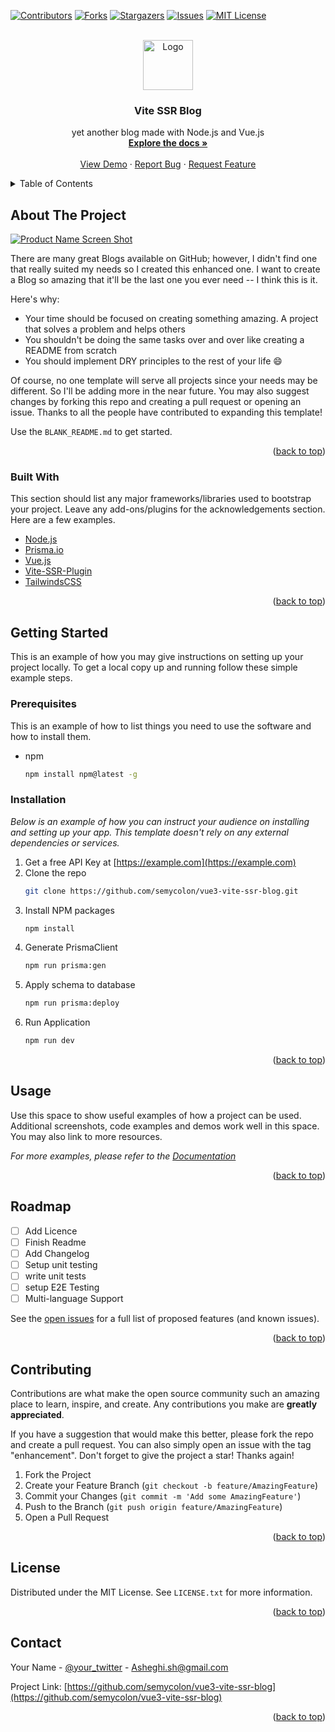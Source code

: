 <div id="top"></div>

<!-- PROJECT SHIELDS -->
<!--
*** I'm using markdown "reference style" links for readability.
*** Reference links are enclosed in brackets [ ] instead of parentheses ( ).
*** See the bottom of this document for the declaration of the reference variables
*** for contributors-url, forks-url, etc. This is an optional, concise syntax you may use.
*** https://www.markdownguide.org/basic-syntax/#reference-style-links
-->
[![Contributors][contributors-shield]][contributors-url]
[![Forks][forks-shield]][forks-url]
[![Stargazers][stars-shield]][stars-url]
[![Issues][issues-shield]][issues-url]
[![MIT License][license-shield]][license-url]

[//]: # ([![LinkedIn][linkedin-shield]][linkedin-url])



<!-- PROJECT LOGO -->
<br />
<div align="center">
  <a href="https://github.com/semycolon/vue3-vite-ssr-blog">
    <img src="https://raw.githubusercontent.com/semycolon/vue3-vite-ssr-blog/master/assets/icons/logo.svg" alt="Logo" width="80" height="80">
  </a>

<h3 align="center">Vite SSR Blog</h3>

  <p align="center">
    yet another blog made with Node.js and Vue.js
    <br />
    <a href="https://github.com/semycolon/vue3-vite-ssr-blog/tree/master/docs"><strong>Explore the docs »</strong></a>
    <br />
    <br />
    <a href="https://codeify.ir/">View Demo</a>
    ·
    <a href="https://github.com/semycolon/vue3-vite-ssr-blog/issues">Report Bug</a>
    ·
    <a href="https://github.com/semycolon/vue3-vite-ssr-blog/issues">Request Feature</a>
  </p>
</div>



<!-- TABLE OF CONTENTS -->
<details>
  <summary>Table of Contents</summary>
  <ol>
    <li>
      <a href="#about-the-project">About The Project</a>
      <ul>
        <li><a href="#built-with">Built With</a></li>
      </ul>
    </li>
    <li>
      <a href="#getting-started">Getting Started</a>
      <ul>
        <li><a href="#prerequisites">Prerequisites</a></li>
        <li><a href="#installation">Installation</a></li>
      </ul>
    </li>
    <li><a href="#usage">Usage</a></li>
    <li><a href="#roadmap">Roadmap</a></li>
    <li><a href="#contributing">Contributing</a></li>
    <li><a href="#license">License</a></li>
    <li><a href="#contact">Contact</a></li>
    <li><a href="#acknowledgments">Acknowledgments</a></li>
  </ol>
</details>



<!-- ABOUT THE PROJECT -->
## About The Project

[![Product Name Screen Shot][product-screenshot]](https://image.thum.io/get/maxAge/12/width/700/height/500https://codeify.ir)

There are many great Blogs available on GitHub; however, 
I didn't find one that really suited my needs so I created this enhanced one.
I want to create a Blog so amazing that it'll be the last one you ever need -- I think this is it.

Here's why:
* Your time should be focused on creating something amazing. A project that solves a problem and helps others
* You shouldn't be doing the same tasks over and over like creating a README from scratch
* You should implement DRY principles to the rest of your life :smile:

Of course, no one template will serve all projects since your needs may be different. So I'll be adding more in the near future. You may also suggest changes by forking this repo and creating a pull request or opening an issue. Thanks to all the people have contributed to expanding this template!

Use the `BLANK_README.md` to get started.

<p align="right">(<a href="#top">back to top</a>)</p>



### Built With

This section should list any major frameworks/libraries used to bootstrap your project. Leave any add-ons/plugins for the acknowledgements section. Here are a few examples.

* [Node.js](https://vuejs.org/)
* [Prisma.io](https://www.prisma.io/)
* [Vue.js](https://vuejs.org/)
* [Vite-SSR-Plugin](https://vite-plugin-ssr.com/)
* [TailwindsCSS](https://vuejs.org/)

<p align="right">(<a href="#top">back to top</a>)</p>



<!-- GETTING STARTED -->
## Getting Started

This is an example of how you may give instructions on setting up your project locally.
To get a local copy up and running follow these simple example steps.

### Prerequisites

This is an example of how to list things you need to use the software and how to install them.
* npm
  ```sh
  npm install npm@latest -g
  ```

### Installation

_Below is an example of how you can instruct your audience on installing and setting up your app. This template doesn't rely on any external dependencies or services._

1. Get a free API Key at [https://example.com](https://example.com)
2. Clone the repo
   ```sh
   git clone https://github.com/semycolon/vue3-vite-ssr-blog.git
   ```
3. Install NPM packages
   ```sh
   npm install
   ```
4. Generate PrismaClient
   ```sh
   npm run prisma:gen
   ```
5. Apply schema to database
   ```sh
   npm run prisma:deploy
   ```
5. Run Application
   ```sh
   npm run dev
   ```

<p align="right">(<a href="#top">back to top</a>)</p>



<!-- USAGE EXAMPLES -->
## Usage

Use this space to show useful examples of how a project can be used. Additional screenshots, code examples and demos work well in this space. You may also link to more resources.

_For more examples, please refer to the [Documentation](https://example.com)_

<p align="right">(<a href="#top">back to top</a>)</p>



<!-- ROADMAP -->
## Roadmap

- [ ] Add Licence
- [ ] Finish Readme
- [ ] Add Changelog
- [ ] Setup unit testing
- [ ] write unit tests
- [ ] setup E2E Testing
- [ ] Multi-language Support

See the [open issues](https://github.com/semycolon/vue3-vite-ssr-blog/issues) for a full list of proposed features (and known issues).

<p align="right">(<a href="#top">back to top</a>)</p>



<!-- CONTRIBUTING -->
## Contributing

Contributions are what make the open source community such an amazing place to learn, inspire, and create. Any contributions you make are **greatly appreciated**.

If you have a suggestion that would make this better, please fork the repo and create a pull request. You can also simply open an issue with the tag "enhancement".
Don't forget to give the project a star! Thanks again!

1. Fork the Project
2. Create your Feature Branch (`git checkout -b feature/AmazingFeature`)
3. Commit your Changes (`git commit -m 'Add some AmazingFeature'`)
4. Push to the Branch (`git push origin feature/AmazingFeature`)
5. Open a Pull Request

<p align="right">(<a href="#top">back to top</a>)</p>



<!-- LICENSE -->
## License

Distributed under the MIT License. See `LICENSE.txt` for more information.

<p align="right">(<a href="#top">back to top</a>)</p>



<!-- CONTACT -->
## Contact

Your Name - [@your_twitter](https://twitter.com/codeify_ir) - Asheghi.sh@gmail.com

Project Link: [https://github.com/semycolon/vue3-vite-ssr-blog](https://github.com/semycolon/vue3-vite-ssr-blog)

<p align="right">(<a href="#top">back to top</a>)</p>



[//]: # (<!-- ACKNOWLEDGMENTS -->)

[//]: # (## Acknowledgments)

[//]: # ()
[//]: # (Use this space to list resources you find helpful and would like to give credit to. I've included a few of my favorites to kick things off!)

[//]: # ()
[//]: # (* [Choose an Open Source License]&#40;https://choosealicense.com&#41;)

[//]: # (* [GitHub Emoji Cheat Sheet]&#40;https://www.webpagefx.com/tools/emoji-cheat-sheet&#41;)

[//]: # (* [Malven's Flexbox Cheatsheet]&#40;https://flexbox.malven.co/&#41;)

[//]: # (* [Malven's Grid Cheatsheet]&#40;https://grid.malven.co/&#41;)

[//]: # (* [Img Shields]&#40;https://shields.io&#41;)

[//]: # (* [GitHub Pages]&#40;https://pages.github.com&#41;)

[//]: # (* [Font Awesome]&#40;https://fontawesome.com&#41;)

[//]: # (* [React Icons]&#40;https://react-icons.github.io/react-icons/search&#41;)

[//]: # ()
[//]: # (<p align="right">&#40;<a href="#top">back to top</a>&#41;</p>)



<!-- MARKDOWN LINKS & IMAGES -->
<!-- https://www.markdownguide.org/basic-syntax/#reference-style-links -->
[contributors-shield]: https://img.shields.io/github/contributors/semycolon/vue3-vite-ssr-blog.svg?style=for-the-badge
[contributors-url]: https://github.com/semycolon/vue3-vite-ssr-blog/graphs/contributors
[forks-shield]: https://img.shields.io/github/forks/semycolon/vue3-vite-ssr-blog.svg?style=for-the-badge
[forks-url]: https://github.com/semycolon/vue3-vite-ssr-blog/network/members
[stars-shield]: https://img.shields.io/github/stars/semycolon/vue3-vite-ssr-blog.svg?style=for-the-badge
[stars-url]: https://github.com/semycolon/vue3-vite-ssr-blog/stargazers
[issues-shield]: https://img.shields.io/github/issues/semycolon/vue3-vite-ssr-blog.svg?style=for-the-badge
[issues-url]: https://github.com/semycolon/vue3-vite-ssr-blog/issues
[license-shield]: https://img.shields.io/github/license/semycolon/vue3-vite-ssr-blog.svg?style=for-the-badge
[license-url]: https://github.com/semycolon/vue3-vite-ssr-blog/blob/master/LICENSE.txt
[linkedin-shield]: https://img.shields.io/badge/-LinkedIn-black.svg?style=for-the-badge&logo=linkedin&colorB=555
[linkedin-url]: https://linkedin.com
[product-screenshot]: images/screenshot.png
